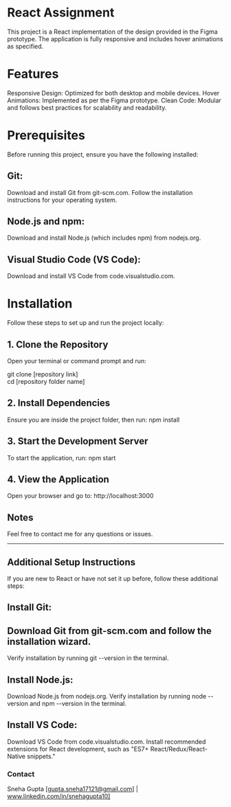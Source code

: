 # React Assignment

This project is a React implementation of the design provided in the Figma prototype. The application is fully responsive and includes hover animations as specified.

# Features
Responsive Design: Optimized for both desktop and mobile devices.
Hover Animations: Implemented as per the Figma prototype.
Clean Code: Modular and follows best practices for scalability and readability.

# Prerequisites
Before running this project, ensure you have the following installed:

## Git:
Download and install Git from git-scm.com. Follow the installation instructions for your operating system.

## Node.js and npm:
Download and install Node.js (which includes npm) from nodejs.org.

## Visual Studio Code (VS Code):
Download and install VS Code from code.visualstudio.com.


# Installation
Follow these steps to set up and run the project locally:

## 1. Clone the Repository
Open your terminal or command prompt and run:

git clone [repository link]  
cd [repository folder name]  

## 2. Install Dependencies
Ensure you are inside the project folder, then run:
npm install  

## 3. Start the Development Server
To start the application, run:
npm start  

## 4. View the Application
Open your browser and go to:
http://localhost:3000  


## Notes
Feel free to contact me for any questions or issues.

------------------------------------------------------------------------------------------------------------------------
## Additional Setup Instructions
If you are new to React or have not set it up before, follow these additional steps:

## Install Git:

## Download Git from git-scm.com and follow the installation wizard.
Verify installation by running git --version in the terminal.


## Install Node.js:
Download Node.js from nodejs.org.
Verify installation by running node --version and npm --version in the terminal.

## Install VS Code:
Download VS Code from code.visualstudio.com.
Install recommended extensions for React development, such as "ES7+ React/Redux/React-Native snippets."


### Contact
Sneha Gupta
[gupta.sneha17121@gmail.com] | www.linkedin.com/in/snehagupta10]

